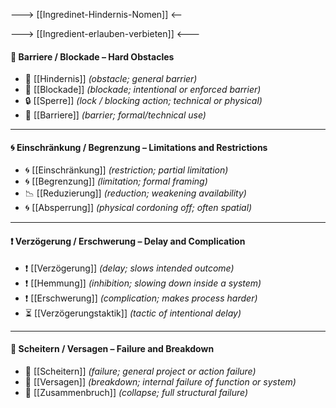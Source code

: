 ---> [[Ingredinet-Hindernis-Nomen]] <--

---> [[Ingredient-erlauben-verbieten]] <---
#### 🚧 Barriere / Blockade – Hard Obstacles
- 🚧 [[Hindernis]] *(obstacle; general barrier)*
- 🚧 [[Blockade]] *(blockade; intentional or enforced barrier)*
- 🔒 [[Sperre]] *(lock / blocking action; technical or physical)*  
- 🛑 [[Barriere]] *(barrier; formal/technical use)*

---

#### 🌀 Einschränkung / Begrenzung – Limitations and Restrictions
- 🌀 [[Einschränkung]] *(restriction; partial limitation)*
- 🌀 [[Begrenzung]] *(limitation; formal framing)*
- 📉 [[Reduzierung]] *(reduction; weakening availability)*
- 🌀 [[Absperrung]] *(physical cordoning off; often spatial)*

---

#### ❗ Verzögerung / Erschwerung – Delay and Complication
- ❗ [[Verzögerung]] *(delay; slows intended outcome)*
- ❗ [[Hemmung]] *(inhibition; slowing down inside a system)*
- ❗ [[Erschwerung]] *(complication; makes process harder)*
- ⏳ [[Verzögerungstaktik]] *(tactic of intentional delay)*

---

#### 🚫 Scheitern / Versagen – Failure and Breakdown
- 🚫 [[Scheitern]] *(failure; general project or action failure)*
- 🚫 [[Versagen]] *(breakdown; internal failure of function or system)*
- 🚫 [[Zusammenbruch]] *(collapse; full structural failure)*  